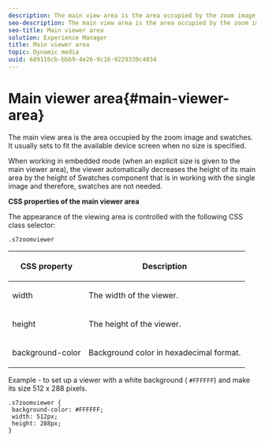 ```yaml
---
description: The main view area is the area occupied by the zoom image and swatches. It usually sets to fit the available device screen when no size is specified.
seo-description: The main view area is the area occupied by the zoom image and swatches. It usually sets to fit the available device screen when no size is specified.
seo-title: Main viewer area
solution: Experience Manager
title: Main viewer area
topic: Dynamic media
uuid: 689116cb-bbb9-4e26-9c16-9229330c4034
---
```


# Main viewer area{#main-viewer-area}

The main view area is the area occupied by the zoom image and swatches. It usually sets to fit the available device screen when no size is specified.

<!--<a id="section_061E550C1C1D4DB2BD663A898895B38C"></a>-->

When working in embedded mode (when an explicit size is given to the main viewer area), the viewer automatically decreases the height of its main area by the height of Swatches component that is in working with the single image and therefore, swatches are not needed.

**CSS properties of the main viewer area**

The appearance of the viewing area is controlled with the following CSS class selector:

```
.s7zoomviewer
```

<table id="table_94EE3F5BBE4547C0B4943471CEE7EDE4"> 
 <thead> 
  <tr> 
   <th colname="col1" class="entry"> <p> CSS property </p> </th> 
   <th colname="col2" class="entry"> <p>Description </p> </th> 
  </tr> 
 </thead>
 <tbody> 
  <tr> 
   <td colname="col1"> <p> <span class="codeph"> width </span> </p> </td> 
   <td colname="col2"> <p>The width of the viewer. </p> </td> 
  </tr> 
  <tr> 
   <td colname="col1"> <p> <span class="codeph"> height </span> </p> </td> 
   <td colname="col2"> <p>The height of the viewer. </p> </td> 
  </tr> 
  <tr> 
   <td colname="col1"> <p> <span class="codeph"> background-color </span> </p> </td> 
   <td colname="col2"> <p> Background color in hexadecimal format. </p> </td> 
  </tr> 
 </tbody> 
</table>

Example - to set up a viewer with a white background ( `#FFFFFF`) and make its size 512 x 288 pixels.

```
.s7zoomviewer { 
 background-color: #FFFFFF; 
 width: 512px; 
 height: 288px;  
}
```

